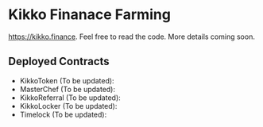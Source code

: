 # Kikko Finanace Farming

https://kikko.finance. Feel free to read the code. More details coming soon.

## Deployed Contracts

- KikkoToken (To be updated): 
- MasterChef (To be updated): 
- KikkoReferral (To be updated): 
- KikkoLocker (To be updated): 
- Timelock (To be updated): 